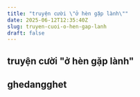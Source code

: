 ```yaml
---
title: "truyện cười \"ở hèn gặp lành\""
date: 2025-06-12T12:35:40Z
slug: truyen-cuoi-o-hen-gap-lanh
draft: false
---
```


## truyện cười "ở hèn gặp lành"

## ghedangghet

​